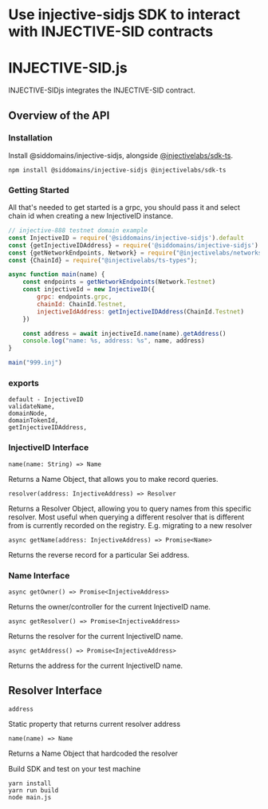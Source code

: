 # Use injective-sidjs SDK to interact with INJECTIVE-SID contracts

# INJECTIVE-SID.js

INJECTIVE-SIDjs integrates the INJECTIVE-SID contract.

## Overview of the API

### Installation

Install @siddomains/injective-sidjs,
alongside [@injectivelabs/sdk-ts](https://www.npmjs.com/package/@injectivelabs/sdk-ts).

```
npm install @siddomains/injective-sidjs @injectivelabs/sdk-ts
```

### Getting Started

All that's needed to get started is a grpc, you should pass it and select chain id when creating a new InjectiveID
instance.

```javascript
// injective-888 testnet domain example
const InjectiveID = require('@siddomains/injective-sidjs').default
const {getInjectiveIDAddress} = require('@siddomains/injective-sidjs')
const {getNetworkEndpoints, Network} = require("@injectivelabs/networks");
const {ChainId} = require("@injectivelabs/ts-types");

async function main(name) {
    const endpoints = getNetworkEndpoints(Network.Testnet)
    const injectiveId = new InjectiveID({
        grpc: endpoints.grpc,
        chainId: ChainId.Testnet,
        injectiveIdAddress: getInjectiveIDAddress(ChainId.Testnet)
    })

    const address = await injectiveId.name(name).getAddress()
    console.log("name: %s, address: %s", name, address)
}

main("999.inj")
```

### exports

```
default - InjectiveID
validateName,
domainNode,
domainTokenId,
getInjectiveIDAddress,
```

### InjectiveID Interface

```
name(name: String) => Name
```

Returns a Name Object, that allows you to make record queries.

```
resolver(address: InjectiveAddress) => Resolver
```

Returns a Resolver Object, allowing you to query names from this specific resolver. Most useful when querying a
different resolver that is different from is currently recorded on the registry. E.g. migrating to a new resolver

```
async getName(address: InjectiveAddress) => Promise<Name>
```

Returns the reverse record for a particular Sei address.

### Name Interface

```
async getOwner() => Promise<InjectiveAddress>
```

Returns the owner/controller for the current InjectiveID name.

```
async getResolver() => Promise<InjectiveAddress>
```

Returns the resolver for the current InjectiveID name.

```
async getAddress() => Promise<InjectiveAddress>
```

Returns the address for the current InjectiveID name.

## Resolver Interface

```
address
```

Static property that returns current resolver address

```
name(name) => Name
```

Returns a Name Object that hardcoded the resolver

Build SDK and test on your test machine

```shell
yarn install
yarn run build
node main.js
```
